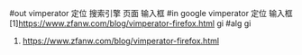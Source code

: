 #out
vimperator 定位 搜索引擎 页面 输入框
#in
google vimperator 定位 输入框
[1]https://www.zfanw.com/blog/vimperator-firefox.html
gi
#alg
gi
1. https://www.zfanw.com/blog/vimperator-firefox.html
